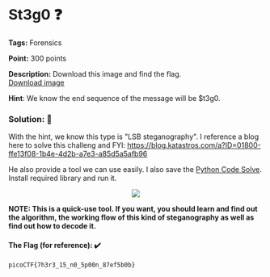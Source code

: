 # St3g0 ❓

**Tags:** Forensics

**Point:** 300 points

**Description:** 
Download this image and find the flag. <br>
[Download image]()

**Hint**: We know the end sequence of the message will be $t3g0.

### Solution: 💯

With the hint, we know this type is "LSB steganography". I reference a blog here to solve this challeng and FYI: https://blog.katastros.com/a?ID=01800-ffe13f08-1b4e-4d2b-a7e3-a85d5a5afb96

He also provide a tool we can use easily. I also save the [Python Code Solve](). Install required library and run it. 

<p align="center"> <img src="https://user-images.githubusercontent.com/48288606/159521187-f0a234c1-bc55-4dce-aa7d-4f9748d60291.png"> </p>

**NOTE: This is a quick-use tool. If you want, you should learn and find out the algorithm, the working flow of this kind of steganography as well as find out how to decode it.**


#### The Flag (for reference): ✔️
```
picoCTF{7h3r3_15_n0_5p00n_87ef5b0b}
```
